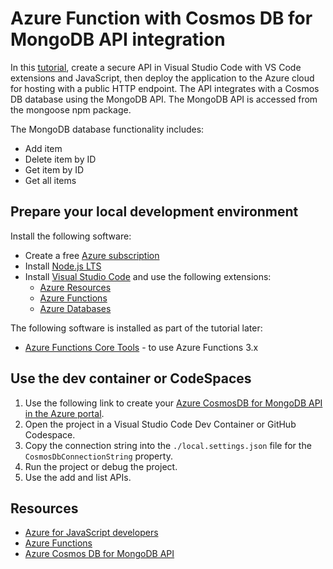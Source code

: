 # Azure Function with Cosmos DB for MongoDB API integration

In this [tutorial]((https://docs.microsoft.com/azure/developer/javascript/tutorial/vscode-function-app-http-trigger/tutorial-vscode-serverless-node-install)), create a secure API in Visual Studio Code with VS Code extensions and JavaScript, then deploy the application to the Azure cloud for hosting with a public HTTP endpoint. The API integrates with a Cosmos DB database using the MongoDB API. The MongoDB API is accessed from the mongoose npm package.

The MongoDB database functionality includes:

* Add item
* Delete item by ID
* Get item by ID
* Get all items

## Prepare your local development environment 

Install the following software: 

* Create a free [Azure subscription](https://azure.microsoft.com/free/)
* Install [Node.js LTS](https://nodejs.org/en/download)
* Install [Visual Studio Code](https://code.visualstudio.com/) and use the following extensions:
    * [Azure Resources](https://marketplace.visualstudio.com/items?itemName=ms-azuretools.vscode-azureresourcegroups)
    * [Azure Functions](https://marketplace.visualstudio.com/items?itemName=ms-azuretools.vscode-azurefunctions)
    * [Azure Databases](https://marketplace.visualstudio.com/items?itemName=ms-azuretools.vscode-cosmosdb)

The following software is installed as part of the tutorial later:

* [Azure Functions Core Tools](https://github.com/Azure/azure-functions-core-tools) - to use Azure Functions 3.x

## Use the dev container or CodeSpaces

1. Use the following link to create your [Azure CosmosDB for MongoDB API in the Azure portal](https://ms.portal.azure.com/#create/Microsoft.DocumentDB). 
1. Open the project in a Visual Studio Code Dev Container or GitHub Codespace.
1. Copy the connection string into the `./local.settings.json` file for the `CosmosDbConnectionString` property.
1. Run the project or debug the project. 
1. Use the add and list APIs. 

## Resources

* [Azure for JavaScript developers](https://docs.microsoft.com/azure/developer/javascript/)
* [Azure Functions](https://docs.microsoft.com/azure/azure-functions/)
* [Azure Cosmos DB for MongoDB API](https://docs.microsoft.com/azure/cosmos-db/mongodb/mongodb-introduction)
